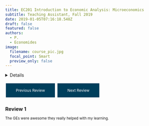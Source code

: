 ```yaml
---
title: EC201 Introduction to Economic Analysis: Microeconomics
subtitle: Teaching Assistant, Fall 2019
date: 2019-01-05T07:16:18.548Z
draft: false
featured: false
authors:
  - P.
  - Economides
image:
  filename: course_pic.jpg
  focal_point: Smart
  preview_only: false
---
```


<details>
Provided two microeconomic labs to sets of students in the evenings of the term, assisting them with lecture content and homework assignments. 
<font size= "3">
  <summary>Details</summary>
           <p></br>16/77 responses across two surveys. End of term comments included:
  </p>
</font>
         </details>
         
<style>
  .button {
    background-color: #003f5c;
    border: none;
    color: white;
    padding: 15px 32px;
    text-align: center;
    text-decoration: none;
    display: inline-block;
    font-size: 12px;
    margin: 4px 2px;
    cursor: pointer;
  }
  
  #reviewText {
  font-size: smaller;
}
  
  #reviewTitle {
  font-size: medium;
}
</style>

<a class="button" onclick="previousReview()">Previous Review</a>
<a class="button" onclick="nextReview()">Next Review</a>

<script>
  var currentReview = 0;
  var reviews = [
    {
      "title": "Review 1",
      "text": "The GEs were awesome they really helped with my learning."
    },
    {
      "title": "Review 2",
      "text": "Philip is a great guy and very willing to work with you if you ask."
    },
    {
      "title": "Review 3",
      "text": "the GE would answer our questions very clearly"
    },
    {
      "title": "Review 4",
      "text": "The GE clarified a lot of material that was covered in the lecture, and it was very helpful."
    },
    {
      "title": "Review 5",
      "text": "It was helpful to clarify various topics with the GE about the lecture, making a stronger learning experience."
    }
  ];

  function previousReview() {
    currentReview--;
    if (currentReview < 0) {
      currentReview = reviews.length - 1;
    }
    displayReview();
  }

  function nextReview() {
    currentReview++;
    if (currentReview >= reviews.length) {
      currentReview = 0;
    }
    displayReview();
  }

  function displayReview() {
    document.getElementById("reviewTitle").innerHTML = reviews[currentReview].title;
    document.getElementById("reviewText").innerHTML = reviews[currentReview].text;
  }
</script>
  
<h2 id="reviewTitle">Review 1</h2>
<p id="reviewText">	The GEs were awesome they really helped with my learning.</p>
